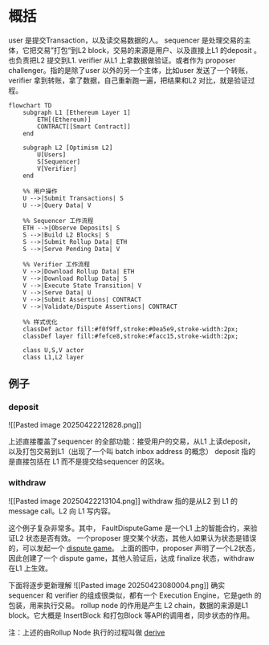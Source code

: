 # 概括
user 是提交Transaction，以及读交易数据的人。
sequencer 是处理交易的主体，它把交易”打包“到L2 block，交易的来源是用户、以及直接上L1 的deposit 。也负责把L2 提交到L1.
verifier 从L1 上拿数据做验证。或者作为 proposer challenger。指的是除了user 以外的另一个主体，比如user 发送了一个转账，verifier 拿到转账，拿了数据，自己重新跑一遍，把结果和L2 对比，就是验证过程。
```mermaid
flowchart TD
    subgraph L1 [Ethereum Layer 1]
        ETH[(Ethereum)]
        CONTRACT[[Smart Contract]]
    end

    subgraph L2 [Optimism L2]
        U[Users]
        S[Sequencer]
        V[Verifier]
    end

    %% 用户操作
    U -->|Submit Transactions| S
    U -->|Query Data| V

    %% Sequencer 工作流程
    ETH -->|Observe Deposits| S
    S -->|Build L2 Blocks| S
    S -->|Submit Rollup Data| ETH
    S -->|Serve Pending Data| V

    %% Verifier 工作流程
    V -->|Download Rollup Data| ETH
    V -->|Download Rollup Data| S
    V -->|Execute State Transition| V
    V -->|Serve Data| U
    V -->|Submit Assertions| CONTRACT
    V -->|Validate/Dispute Assertions| CONTRACT

    %% 样式优化
    classDef actor fill:#f0f9ff,stroke:#0ea5e9,stroke-width:2px;
    classDef layer fill:#fefce8,stroke:#facc15,stroke-width:2px;

    class U,S,V actor
    class L1,L2 layer
```




## 例子
### deposit 
![[Pasted image 20250422212828.png]]

上述直接覆盖了sequencer 的全部功能：接受用户的交易，从L1 上读deposit，以及打包交易到L1（出现了一个叫 batch inbox address 的概念）
deposit 指的是直接包括在 L1 而不是提交给sequencer 的区块。

### withdraw

![[Pasted image 20250422213104.png]]
withdraw 指的是从L2 到 L1 的message call。L2 向 L1 写内容。

这个例子复杂非常多。其中，
FaultDisputeGame 是一个L1 上的智能合约，来验证L2 状态是否有效。
一个proposer 提交某个状态，其他人如果认为状态是错误的，可以发起一个 [dispute game](https://specs.optimism.io/fault-proof/stage-one/fault-dispute-game.html)。
上面的图中，proposer 声明了一个L2状态，因此创建了一个 dispute game，其他人验证后，达成 finalize 状态，withdraw 在L1 上生效。


下面将逐步更新理解
![[Pasted image 20250423080004.png]]
确实 sequencer 和 verifier 的组成很类似，都有一个 Execution Engine，它是geth 的包装，用来执行交易。
rollup node 的作用是产生 L2 chain，数据的来源是L1 block。它大概是 InsertBlock 和打包Block 等API的调用者，同步状态的作用。

注：上述的由Rollup Node 执行的过程叫做 [derive](https://specs.optimism.io/protocol/overview.html#block-derivation)

